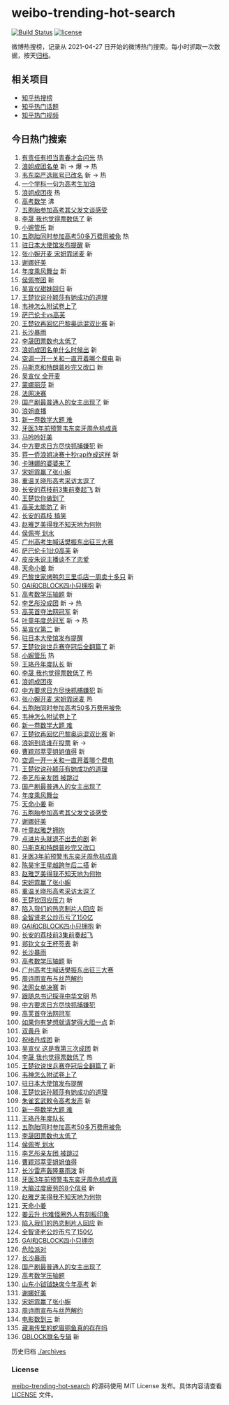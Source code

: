 # weibo-trending-hot-search

[![Build Status](https://github.com/justjavac/weibo-trending-hot-search/workflows/ci/badge.svg?branch=master)](https://github.com/justjavac/weibo-trending-hot-search/actions)
[![license](https://img.shields.io/github/license/justjavac/weibo-trending-hot-search)](https://github.com/justjavac/weibo-trending-hot-search/blob/master/LICENSE)

微博热搜榜，记录从 2021-04-27
日开始的微博热门搜索。每小时抓取一次数据，按天[归档](./archives)。

## 相关项目

- [知乎热搜榜](https://github.com/justjavac/zhihu-trending-top-search)
- [知乎热门话题](https://github.com/justjavac/zhihu-trending-hot-questions)
- [知乎热门视频](https://github.com/justjavac/zhihu-trending-hot-video)

## 今日热门搜索

<!-- BEGIN -->
<!-- 最后更新时间 Sun Jun 08 2025 02:24:46 GMT+0800 (China Standard Time) -->

1. [有责任有担当青春才会闪光](https://s.weibo.com//weibo?q=%23%E6%9C%89%E8%B4%A3%E4%BB%BB%E6%9C%89%E6%8B%85%E5%BD%93%E9%9D%92%E6%98%A5%E6%89%8D%E4%BC%9A%E9%97%AA%E5%85%89%23&Refer=new_time)
   热
1. [浪姐成团名单](https://s.weibo.com//weibo?q=%E6%B5%AA%E5%A7%90%E6%88%90%E5%9B%A2%E5%90%8D%E5%8D%95&t=31&band_rank=1&Refer=top)
   新 -> 爆 -> 热
1. [韦东奕严选账号已改名](https://s.weibo.com//weibo?q=%23%E9%9F%A6%E4%B8%9C%E5%A5%95%E4%B8%A5%E9%80%89%E8%B4%A6%E5%8F%B7%E5%B7%B2%E6%94%B9%E5%90%8D%23&t=31&band_rank=2&Refer=top)
   新 -> 热
1. [一个学科一句为高考生加油](https://s.weibo.com//weibo?q=%23%E4%B8%80%E4%B8%AA%E5%AD%A6%E7%A7%91%E4%B8%80%E5%8F%A5%E4%B8%BA%E9%AB%98%E8%80%83%E7%94%9F%E5%8A%A0%E6%B2%B9%23&t=31&band_rank=3&Refer=top)
1. [浪姐成团夜](https://s.weibo.com//weibo?q=%E6%B5%AA%E5%A7%90%E6%88%90%E5%9B%A2%E5%A4%9C&t=31&band_rank=4&Refer=top)
   热
1. [高考数学](https://s.weibo.com//weibo?q=%E9%AB%98%E8%80%83%E6%95%B0%E5%AD%A6&t=31&band_rank=5&Refer=top)
   沸
1. [五胞胎参加高考其父发文谈感受](https://s.weibo.com//weibo?q=%23%E4%BA%94%E8%83%9E%E8%83%8E%E5%8F%82%E5%8A%A0%E9%AB%98%E8%80%83%E5%85%B6%E7%88%B6%E5%8F%91%E6%96%87%E8%B0%88%E6%84%9F%E5%8F%97%23&t=31&band_rank=6&Refer=top)
1. [李晟 我也觉得票数低了](https://s.weibo.com//weibo?q=%E6%9D%8E%E6%99%9F%20%E6%88%91%E4%B9%9F%E8%A7%89%E5%BE%97%E7%A5%A8%E6%95%B0%E4%BD%8E%E4%BA%86&t=31&band_rank=7&Refer=top)
   新
1. [小婉管乐](https://s.weibo.com//weibo?q=%E5%B0%8F%E5%A9%89%E7%AE%A1%E4%B9%90&t=31&band_rank=8&Refer=top)
   新
1. [五胞胎同时参加高考50多万费用被免](https://s.weibo.com//weibo?q=%23%E4%BA%94%E8%83%9E%E8%83%8E%E5%90%8C%E6%97%B6%E5%8F%82%E5%8A%A0%E9%AB%98%E8%80%8350%E5%A4%9A%E4%B8%87%E8%B4%B9%E7%94%A8%E8%A2%AB%E5%85%8D%23&t=31&band_rank=9&Refer=top)
   热
1. [驻日本大使馆发布提醒](https://s.weibo.com//weibo?q=%23%E9%A9%BB%E6%97%A5%E6%9C%AC%E5%A4%A7%E4%BD%BF%E9%A6%86%E5%8F%91%E5%B8%83%E6%8F%90%E9%86%92%23&t=31&band_rank=10&Refer=top)
   新
1. [张小婉开麦 宋妍霏闭麦](https://s.weibo.com//weibo?q=%E5%BC%A0%E5%B0%8F%E5%A9%89%E5%BC%80%E9%BA%A6%20%E5%AE%8B%E5%A6%8D%E9%9C%8F%E9%97%AD%E9%BA%A6&t=31&band_rank=11&Refer=top)
   新
1. [谢娜好美](https://s.weibo.com//weibo?q=%E8%B0%A2%E5%A8%9C%E5%A5%BD%E7%BE%8E&t=31&band_rank=12&Refer=top)
1. [年度乘风舞台](https://s.weibo.com//weibo?q=%E5%B9%B4%E5%BA%A6%E4%B9%98%E9%A3%8E%E8%88%9E%E5%8F%B0&t=31&band_rank=13&Refer=top)
   新
1. [侯佩岑团](https://s.weibo.com//weibo?q=%E4%BE%AF%E4%BD%A9%E5%B2%91%E5%9B%A2&t=31&band_rank=14&Refer=top)
   新
1. [吴宣仪甜妹回归](https://s.weibo.com//weibo?q=%E5%90%B4%E5%AE%A3%E4%BB%AA%E7%94%9C%E5%A6%B9%E5%9B%9E%E5%BD%92&t=31&band_rank=15&Refer=top)
   新
1. [王楚钦说孙颖莎有她成功的道理](https://s.weibo.com//weibo?q=%23%E7%8E%8B%E6%A5%9A%E9%92%A6%E8%AF%B4%E5%AD%99%E9%A2%96%E8%8E%8E%E6%9C%89%E5%A5%B9%E6%88%90%E5%8A%9F%E7%9A%84%E9%81%93%E7%90%86%23&t=31&band_rank=16&Refer=top)
1. [韦神怎么附试卷上了](https://s.weibo.com//weibo?q=%E9%9F%A6%E7%A5%9E%E6%80%8E%E4%B9%88%E9%99%84%E8%AF%95%E5%8D%B7%E4%B8%8A%E4%BA%86&t=31&band_rank=17&Refer=top)
1. [萨巴伦卡vs高芙](https://s.weibo.com//weibo?q=%23%E8%90%A8%E5%B7%B4%E4%BC%A6%E5%8D%A1vs%E9%AB%98%E8%8A%99%23&t=31&band_rank=18&Refer=top)
1. [王楚钦再回忆巴黎奥运混双比赛](https://s.weibo.com//weibo?q=%23%E7%8E%8B%E6%A5%9A%E9%92%A6%E5%86%8D%E5%9B%9E%E5%BF%86%E5%B7%B4%E9%BB%8E%E5%A5%A5%E8%BF%90%E6%B7%B7%E5%8F%8C%E6%AF%94%E8%B5%9B%23&t=31&band_rank=19&Refer=top)
   新
1. [长沙暴雨](https://s.weibo.com//weibo?q=%E9%95%BF%E6%B2%99%E6%9A%B4%E9%9B%A8&t=31&band_rank=20&Refer=top)
1. [李晟团票数也太低了](https://s.weibo.com//weibo?q=%E6%9D%8E%E6%99%9F%E5%9B%A2%E7%A5%A8%E6%95%B0%E4%B9%9F%E5%A4%AA%E4%BD%8E%E4%BA%86&t=31&band_rank=21&Refer=top)
1. [浪姐成团名单什么时候出](https://s.weibo.com//weibo?q=%23%E6%B5%AA%E5%A7%90%E6%88%90%E5%9B%A2%E5%90%8D%E5%8D%95%E4%BB%80%E4%B9%88%E6%97%B6%E5%80%99%E5%87%BA%23&t=31&band_rank=22&Refer=top)
   新
1. [空调一开一关和一直开着哪个费电](https://s.weibo.com//weibo?q=%23%E7%A9%BA%E8%B0%83%E4%B8%80%E5%BC%80%E4%B8%80%E5%85%B3%E5%92%8C%E4%B8%80%E7%9B%B4%E5%BC%80%E7%9D%80%E5%93%AA%E4%B8%AA%E8%B4%B9%E7%94%B5%23&t=31&band_rank=23&Refer=top)
   新
1. [马斯克和特朗普吵完又改口](https://s.weibo.com//weibo?q=%23%E9%A9%AC%E6%96%AF%E5%85%8B%E5%92%8C%E7%89%B9%E6%9C%97%E6%99%AE%E5%90%B5%E5%AE%8C%E5%8F%88%E6%94%B9%E5%8F%A3%23&t=31&band_rank=24&Refer=top)
   新
1. [吴宣仪 全开麦](https://s.weibo.com//weibo?q=%E5%90%B4%E5%AE%A3%E4%BB%AA%20%E5%85%A8%E5%BC%80%E9%BA%A6&t=31&band_rank=25&Refer=top)
1. [蒙娜丽莎](https://s.weibo.com//weibo?q=%E8%92%99%E5%A8%9C%E4%B8%BD%E8%8E%8E&t=31&band_rank=26&Refer=top)
   新
1. [法网决赛](https://s.weibo.com//weibo?q=%E6%B3%95%E7%BD%91%E5%86%B3%E8%B5%9B&t=31&band_rank=27&Refer=top)
1. [国产剧最普通人的女主出现了](https://s.weibo.com//weibo?q=%E5%9B%BD%E4%BA%A7%E5%89%A7%E6%9C%80%E6%99%AE%E9%80%9A%E4%BA%BA%E7%9A%84%E5%A5%B3%E4%B8%BB%E5%87%BA%E7%8E%B0%E4%BA%86&t=31&band_rank=28&Refer=top)
   新
1. [浪姐直播](https://s.weibo.com//weibo?q=%E6%B5%AA%E5%A7%90%E7%9B%B4%E6%92%AD&t=31&band_rank=29&Refer=top)
1. [新一卷数学大题 难](https://s.weibo.com//weibo?q=%E6%96%B0%E4%B8%80%E5%8D%B7%E6%95%B0%E5%AD%A6%E5%A4%A7%E9%A2%98%20%E9%9A%BE&t=31&band_rank=30&Refer=top)
1. [牙医3年前预警韦东奕牙周危机成真](https://s.weibo.com//weibo?q=%23%E7%89%99%E5%8C%BB3%E5%B9%B4%E5%89%8D%E9%A2%84%E8%AD%A6%E9%9F%A6%E4%B8%9C%E5%A5%95%E7%89%99%E5%91%A8%E5%8D%B1%E6%9C%BA%E6%88%90%E7%9C%9F%23&t=31&band_rank=31&Refer=top)
1. [马吟吟好美](https://s.weibo.com//weibo?q=%E9%A9%AC%E5%90%9F%E5%90%9F%E5%A5%BD%E7%BE%8E&t=31&band_rank=32&Refer=top)
1. [中方要求日方尽快抓捕嫌犯](https://s.weibo.com//weibo?q=%23%E4%B8%AD%E6%96%B9%E8%A6%81%E6%B1%82%E6%97%A5%E6%96%B9%E5%B0%BD%E5%BF%AB%E6%8A%93%E6%8D%95%E5%AB%8C%E7%8A%AF%23&t=31&band_rank=33&Refer=top)
   新
1. [蒋一侨浪姐决赛十秒rap炸成这样](https://s.weibo.com//weibo?q=%E8%92%8B%E4%B8%80%E4%BE%A8%E6%B5%AA%E5%A7%90%E5%86%B3%E8%B5%9B%E5%8D%81%E7%A7%92rap%E7%82%B8%E6%88%90%E8%BF%99%E6%A0%B7&t=31&band_rank=34&Refer=top)
   新
1. [卡琳娜的婆婆来了](https://s.weibo.com//weibo?q=%E5%8D%A1%E7%90%B3%E5%A8%9C%E7%9A%84%E5%A9%86%E5%A9%86%E6%9D%A5%E4%BA%86&t=31&band_rank=35&Refer=top)
1. [宋妍霏赢了张小婉](https://s.weibo.com//weibo?q=%E5%AE%8B%E5%A6%8D%E9%9C%8F%E8%B5%A2%E4%BA%86%E5%BC%A0%E5%B0%8F%E5%A9%89&t=31&band_rank=36&Refer=top)
1. [重温关晓彤高考采访太逗了](https://s.weibo.com//weibo?q=%23%E9%87%8D%E6%B8%A9%E5%85%B3%E6%99%93%E5%BD%A4%E9%AB%98%E8%80%83%E9%87%87%E8%AE%BF%E5%A4%AA%E9%80%97%E4%BA%86%23&t=31&band_rank=37&Refer=top)
1. [长安的荔枝前3集前奏起飞](https://s.weibo.com//weibo?q=%E9%95%BF%E5%AE%89%E7%9A%84%E8%8D%94%E6%9E%9D%E5%89%8D3%E9%9B%86%E5%89%8D%E5%A5%8F%E8%B5%B7%E9%A3%9E&t=31&band_rank=38&Refer=top)
   新
1. [王楚钦你做到了](https://s.weibo.com//weibo?q=%23%E7%8E%8B%E6%A5%9A%E9%92%A6%E4%BD%A0%E5%81%9A%E5%88%B0%E4%BA%86%23&t=31&band_rank=39&Refer=top)
1. [高芙太能防了](https://s.weibo.com//weibo?q=%23%E9%AB%98%E8%8A%99%E5%A4%AA%E8%83%BD%E9%98%B2%E4%BA%86%23&t=31&band_rank=40&Refer=top)
   新
1. [长安的荔枝 搞笑](https://s.weibo.com//weibo?q=%E9%95%BF%E5%AE%89%E7%9A%84%E8%8D%94%E6%9E%9D%20%E6%90%9E%E7%AC%91&t=31&band_rank=41&Refer=top)
1. [赵雅芝美得我不知天地为何物](https://s.weibo.com//weibo?q=%E8%B5%B5%E9%9B%85%E8%8A%9D%E7%BE%8E%E5%BE%97%E6%88%91%E4%B8%8D%E7%9F%A5%E5%A4%A9%E5%9C%B0%E4%B8%BA%E4%BD%95%E7%89%A9&t=31&band_rank=42&Refer=top)
1. [侯佩岑 划水](https://s.weibo.com//weibo?q=%E4%BE%AF%E4%BD%A9%E5%B2%91%20%E5%88%92%E6%B0%B4&t=31&band_rank=43&Refer=top)
1. [广州高考生喊话樊振东出征三大赛](https://s.weibo.com//weibo?q=%23%E5%B9%BF%E5%B7%9E%E9%AB%98%E8%80%83%E7%94%9F%E5%96%8A%E8%AF%9D%E6%A8%8A%E6%8C%AF%E4%B8%9C%E5%87%BA%E5%BE%81%E4%B8%89%E5%A4%A7%E8%B5%9B%23&t=31&band_rank=44&Refer=top)
1. [萨巴伦卡1比0高芙](https://s.weibo.com//weibo?q=%23%E8%90%A8%E5%B7%B4%E4%BC%A6%E5%8D%A11%E6%AF%940%E9%AB%98%E8%8A%99%23&t=31&band_rank=45&Refer=top)
   新
1. [皮皮朱说主播谈不了恋爱](https://s.weibo.com//weibo?q=%23%E7%9A%AE%E7%9A%AE%E6%9C%B1%E8%AF%B4%E4%B8%BB%E6%92%AD%E8%B0%88%E4%B8%8D%E4%BA%86%E6%81%8B%E7%88%B1%23&t=31&band_rank=46&Refer=top)
1. [天命小姜](https://s.weibo.com//weibo?q=%E5%A4%A9%E5%91%BD%E5%B0%8F%E5%A7%9C&t=31&band_rank=47&Refer=top)
   新
1. [巴黎世家烤鸭包三里屯店一周卖十多只](https://s.weibo.com//weibo?q=%23%E5%B7%B4%E9%BB%8E%E4%B8%96%E5%AE%B6%E7%83%A4%E9%B8%AD%E5%8C%85%E4%B8%89%E9%87%8C%E5%B1%AF%E5%BA%97%E4%B8%80%E5%91%A8%E5%8D%96%E5%8D%81%E5%A4%9A%E5%8F%AA%23&t=31&band_rank=48&Refer=top)
   新
1. [GAI和CBLOCK四小只拥抱](https://s.weibo.com//weibo?q=GAI%E5%92%8CCBLOCK%E5%9B%9B%E5%B0%8F%E5%8F%AA%E6%8B%A5%E6%8A%B1&t=31&band_rank=49&Refer=top)
   新
1. [高考数学压轴题](https://s.weibo.com//weibo?q=%E9%AB%98%E8%80%83%E6%95%B0%E5%AD%A6%E5%8E%8B%E8%BD%B4%E9%A2%98&t=31&band_rank=50&Refer=top)
   新
1. [李艺彤没成团](https://s.weibo.com//weibo?q=%E6%9D%8E%E8%89%BA%E5%BD%A4%E6%B2%A1%E6%88%90%E5%9B%A2&t=31&band_rank=4&Refer=top)
   新 -> 热
1. [高芙首夺法网冠军](https://s.weibo.com//weibo?q=%23%E9%AB%98%E8%8A%99%E9%A6%96%E5%A4%BA%E6%B3%95%E7%BD%91%E5%86%A0%E5%86%9B%23&t=31&band_rank=6&Refer=top)
   新
1. [叶童年度总冠军](https://s.weibo.com//weibo?q=%23%E5%8F%B6%E7%AB%A5%E5%B9%B4%E5%BA%A6%E6%80%BB%E5%86%A0%E5%86%9B%23&t=31&band_rank=7&Refer=top)
   新 -> 热
1. [吴宣仪第二](https://s.weibo.com//weibo?q=%E5%90%B4%E5%AE%A3%E4%BB%AA%E7%AC%AC%E4%BA%8C&t=31&band_rank=8&Refer=top)
   新
1. [驻日本大使馆发布提醒](https://s.weibo.com//weibo?q=%23%E9%A9%BB%E6%97%A5%E6%9C%AC%E5%A4%A7%E4%BD%BF%E9%A6%86%E5%8F%91%E5%B8%83%E6%8F%90%E9%86%92%23&t=31&band_rank=9&Refer=top)
1. [王楚钦说世乒赛夺冠后全翻篇了](https://s.weibo.com//weibo?q=%23%E7%8E%8B%E6%A5%9A%E9%92%A6%E8%AF%B4%E4%B8%96%E4%B9%92%E8%B5%9B%E5%A4%BA%E5%86%A0%E5%90%8E%E5%85%A8%E7%BF%BB%E7%AF%87%E4%BA%86%23&t=31&band_rank=10&Refer=top)
   新
1. [小婉管乐](https://s.weibo.com//weibo?q=%E5%B0%8F%E5%A9%89%E7%AE%A1%E4%B9%90&t=31&band_rank=11&Refer=top)
   热
1. [王珞丹年度队长](https://s.weibo.com//weibo?q=%23%E7%8E%8B%E7%8F%9E%E4%B8%B9%E5%B9%B4%E5%BA%A6%E9%98%9F%E9%95%BF%23&t=31&band_rank=12&Refer=top)
   新
1. [李晟 我也觉得票数低了](https://s.weibo.com//weibo?q=%E6%9D%8E%E6%99%9F%20%E6%88%91%E4%B9%9F%E8%A7%89%E5%BE%97%E7%A5%A8%E6%95%B0%E4%BD%8E%E4%BA%86&t=31&band_rank=13&Refer=top)
   热
1. [浪姐成团夜](https://s.weibo.com//weibo?q=%E6%B5%AA%E5%A7%90%E6%88%90%E5%9B%A2%E5%A4%9C&t=31&band_rank=14&Refer=top)
1. [中方要求日方尽快抓捕嫌犯](https://s.weibo.com//weibo?q=%23%E4%B8%AD%E6%96%B9%E8%A6%81%E6%B1%82%E6%97%A5%E6%96%B9%E5%B0%BD%E5%BF%AB%E6%8A%93%E6%8D%95%E5%AB%8C%E7%8A%AF%23&t=31&band_rank=15&Refer=top)
   新
1. [张小婉开麦 宋妍霏闭麦](https://s.weibo.com//weibo?q=%E5%BC%A0%E5%B0%8F%E5%A9%89%E5%BC%80%E9%BA%A6%20%E5%AE%8B%E5%A6%8D%E9%9C%8F%E9%97%AD%E9%BA%A6&t=31&band_rank=16&Refer=top)
   热
1. [五胞胎同时参加高考50多万费用被免](https://s.weibo.com//weibo?q=%23%E4%BA%94%E8%83%9E%E8%83%8E%E5%90%8C%E6%97%B6%E5%8F%82%E5%8A%A0%E9%AB%98%E8%80%8350%E5%A4%9A%E4%B8%87%E8%B4%B9%E7%94%A8%E8%A2%AB%E5%85%8D%23&t=31&band_rank=17&Refer=top)
1. [韦神怎么附试卷上了](https://s.weibo.com//weibo?q=%E9%9F%A6%E7%A5%9E%E6%80%8E%E4%B9%88%E9%99%84%E8%AF%95%E5%8D%B7%E4%B8%8A%E4%BA%86&t=31&band_rank=18&Refer=top)
1. [新一卷数学大题 难](https://s.weibo.com//weibo?q=%E6%96%B0%E4%B8%80%E5%8D%B7%E6%95%B0%E5%AD%A6%E5%A4%A7%E9%A2%98%20%E9%9A%BE&t=31&band_rank=19&Refer=top)
1. [王楚钦再回忆巴黎奥运混双比赛](https://s.weibo.com//weibo?q=%23%E7%8E%8B%E6%A5%9A%E9%92%A6%E5%86%8D%E5%9B%9E%E5%BF%86%E5%B7%B4%E9%BB%8E%E5%A5%A5%E8%BF%90%E6%B7%B7%E5%8F%8C%E6%AF%94%E8%B5%9B%23&t=31&band_rank=20&Refer=top)
   新
1. [浪姐到底谁在投票](https://s.weibo.com//weibo?q=%E6%B5%AA%E5%A7%90%E5%88%B0%E5%BA%95%E8%B0%81%E5%9C%A8%E6%8A%95%E7%A5%A8&t=31&band_rank=22&Refer=top)
   新 ->
1. [曹颖邓萃雯姐姐值得](https://s.weibo.com//weibo?q=%E6%9B%B9%E9%A2%96%E9%82%93%E8%90%83%E9%9B%AF%E5%A7%90%E5%A7%90%E5%80%BC%E5%BE%97&t=31&band_rank=23&Refer=top)
   新
1. [空调一开一关和一直开着哪个费电](https://s.weibo.com//weibo?q=%23%E7%A9%BA%E8%B0%83%E4%B8%80%E5%BC%80%E4%B8%80%E5%85%B3%E5%92%8C%E4%B8%80%E7%9B%B4%E5%BC%80%E7%9D%80%E5%93%AA%E4%B8%AA%E8%B4%B9%E7%94%B5%23&t=31&band_rank=24&Refer=top)
1. [王楚钦说孙颖莎有她成功的道理](https://s.weibo.com//weibo?q=%23%E7%8E%8B%E6%A5%9A%E9%92%A6%E8%AF%B4%E5%AD%99%E9%A2%96%E8%8E%8E%E6%9C%89%E5%A5%B9%E6%88%90%E5%8A%9F%E7%9A%84%E9%81%93%E7%90%86%23&t=31&band_rank=25&Refer=top)
1. [李艺彤亲友团 被跳过](https://s.weibo.com//weibo?q=%E6%9D%8E%E8%89%BA%E5%BD%A4%E4%BA%B2%E5%8F%8B%E5%9B%A2%20%E8%A2%AB%E8%B7%B3%E8%BF%87&t=31&band_rank=26&Refer=top)
1. [国产剧最普通人的女主出现了](https://s.weibo.com//weibo?q=%E5%9B%BD%E4%BA%A7%E5%89%A7%E6%9C%80%E6%99%AE%E9%80%9A%E4%BA%BA%E7%9A%84%E5%A5%B3%E4%B8%BB%E5%87%BA%E7%8E%B0%E4%BA%86&t=31&band_rank=27&Refer=top)
1. [年度乘风舞台](https://s.weibo.com//weibo?q=%E5%B9%B4%E5%BA%A6%E4%B9%98%E9%A3%8E%E8%88%9E%E5%8F%B0&t=31&band_rank=28&Refer=top)
1. [天命小姜](https://s.weibo.com//weibo?q=%E5%A4%A9%E5%91%BD%E5%B0%8F%E5%A7%9C&t=31&band_rank=29&Refer=top)
   新
1. [五胞胎参加高考其父发文谈感受](https://s.weibo.com//weibo?q=%23%E4%BA%94%E8%83%9E%E8%83%8E%E5%8F%82%E5%8A%A0%E9%AB%98%E8%80%83%E5%85%B6%E7%88%B6%E5%8F%91%E6%96%87%E8%B0%88%E6%84%9F%E5%8F%97%23&t=31&band_rank=30&Refer=top)
1. [谢娜好美](https://s.weibo.com//weibo?q=%E8%B0%A2%E5%A8%9C%E5%A5%BD%E7%BE%8E&t=31&band_rank=31&Refer=top)
1. [叶童赵雅芝拥抱](https://s.weibo.com//weibo?q=%E5%8F%B6%E7%AB%A5%E8%B5%B5%E9%9B%85%E8%8A%9D%E6%8B%A5%E6%8A%B1&t=31&band_rank=32&Refer=top)
1. [点进片头就退不出去的剧](https://s.weibo.com//weibo?q=%E7%82%B9%E8%BF%9B%E7%89%87%E5%A4%B4%E5%B0%B1%E9%80%80%E4%B8%8D%E5%87%BA%E5%8E%BB%E7%9A%84%E5%89%A7&t=31&band_rank=33&Refer=top)
   新
1. [马斯克和特朗普吵完又改口](https://s.weibo.com//weibo?q=%23%E9%A9%AC%E6%96%AF%E5%85%8B%E5%92%8C%E7%89%B9%E6%9C%97%E6%99%AE%E5%90%B5%E5%AE%8C%E5%8F%88%E6%94%B9%E5%8F%A3%23&t=31&band_rank=34&Refer=top)
1. [牙医3年前预警韦东奕牙周危机成真](https://s.weibo.com//weibo?q=%23%E7%89%99%E5%8C%BB3%E5%B9%B4%E5%89%8D%E9%A2%84%E8%AD%A6%E9%9F%A6%E4%B8%9C%E5%A5%95%E7%89%99%E5%91%A8%E5%8D%B1%E6%9C%BA%E6%88%90%E7%9C%9F%23&t=31&band_rank=35&Refer=top)
1. [陈昊宇王星越跨年后二搭](https://s.weibo.com//weibo?q=%E9%99%88%E6%98%8A%E5%AE%87%E7%8E%8B%E6%98%9F%E8%B6%8A%E8%B7%A8%E5%B9%B4%E5%90%8E%E4%BA%8C%E6%90%AD&t=31&band_rank=36&Refer=top)
   新
1. [赵雅芝美得我不知天地为何物](https://s.weibo.com//weibo?q=%E8%B5%B5%E9%9B%85%E8%8A%9D%E7%BE%8E%E5%BE%97%E6%88%91%E4%B8%8D%E7%9F%A5%E5%A4%A9%E5%9C%B0%E4%B8%BA%E4%BD%95%E7%89%A9&t=31&band_rank=37&Refer=top)
1. [宋妍霏赢了张小婉](https://s.weibo.com//weibo?q=%E5%AE%8B%E5%A6%8D%E9%9C%8F%E8%B5%A2%E4%BA%86%E5%BC%A0%E5%B0%8F%E5%A9%89&t=31&band_rank=38&Refer=top)
1. [重温关晓彤高考采访太逗了](https://s.weibo.com//weibo?q=%23%E9%87%8D%E6%B8%A9%E5%85%B3%E6%99%93%E5%BD%A4%E9%AB%98%E8%80%83%E9%87%87%E8%AE%BF%E5%A4%AA%E9%80%97%E4%BA%86%23&t=31&band_rank=39&Refer=top)
1. [王楚钦回应压力](https://s.weibo.com//weibo?q=%23%E7%8E%8B%E6%A5%9A%E9%92%A6%E5%9B%9E%E5%BA%94%E5%8E%8B%E5%8A%9B%23&t=31&band_rank=40&Refer=top)
   新
1. [陷入我们的热恋制片人回应](https://s.weibo.com//weibo?q=%23%E9%99%B7%E5%85%A5%E6%88%91%E4%BB%AC%E7%9A%84%E7%83%AD%E6%81%8B%E5%88%B6%E7%89%87%E4%BA%BA%E5%9B%9E%E5%BA%94%23&t=31&band_rank=41&Refer=top)
   新
1. [全智贤老公炒币亏了150亿](https://s.weibo.com//weibo?q=%23%E5%85%A8%E6%99%BA%E8%B4%A4%E8%80%81%E5%85%AC%E7%82%92%E5%B8%81%E4%BA%8F%E4%BA%86150%E4%BA%BF%23&t=31&band_rank=42&Refer=top)
1. [GAI和CBLOCK四小只拥抱](https://s.weibo.com//weibo?q=GAI%E5%92%8CCBLOCK%E5%9B%9B%E5%B0%8F%E5%8F%AA%E6%8B%A5%E6%8A%B1&t=31&band_rank=43&Refer=top)
   新
1. [长安的荔枝前3集前奏起飞](https://s.weibo.com//weibo?q=%E9%95%BF%E5%AE%89%E7%9A%84%E8%8D%94%E6%9E%9D%E5%89%8D3%E9%9B%86%E5%89%8D%E5%A5%8F%E8%B5%B7%E9%A3%9E&t=31&band_rank=44&Refer=top)
1. [郑钦文女王杯签表](https://s.weibo.com//weibo?q=%23%E9%83%91%E9%92%A6%E6%96%87%E5%A5%B3%E7%8E%8B%E6%9D%AF%E7%AD%BE%E8%A1%A8%23&t=31&band_rank=45&Refer=top)
   新
1. [长沙暴雨](https://s.weibo.com//weibo?q=%E9%95%BF%E6%B2%99%E6%9A%B4%E9%9B%A8&t=31&band_rank=46&Refer=top)
1. [高考数学压轴题](https://s.weibo.com//weibo?q=%E9%AB%98%E8%80%83%E6%95%B0%E5%AD%A6%E5%8E%8B%E8%BD%B4%E9%A2%98&t=31&band_rank=47&Refer=top)
   新
1. [广州高考生喊话樊振东出征三大赛](https://s.weibo.com//weibo?q=%23%E5%B9%BF%E5%B7%9E%E9%AB%98%E8%80%83%E7%94%9F%E5%96%8A%E8%AF%9D%E6%A8%8A%E6%8C%AF%E4%B8%9C%E5%87%BA%E5%BE%81%E4%B8%89%E5%A4%A7%E8%B5%9B%23&t=31&band_rank=48&Refer=top)
1. [周诗雨宣布与丝芭解约](https://s.weibo.com//weibo?q=%E5%91%A8%E8%AF%97%E9%9B%A8%E5%AE%A3%E5%B8%83%E4%B8%8E%E4%B8%9D%E8%8A%AD%E8%A7%A3%E7%BA%A6&t=31&band_rank=49&Refer=top)
1. [法网女单决赛](https://s.weibo.com//weibo?q=%E6%B3%95%E7%BD%91%E5%A5%B3%E5%8D%95%E5%86%B3%E8%B5%9B&t=31&band_rank=50&Refer=top)
   新
1. [跟随总书记探寻中华文明](https://s.weibo.com//weibo?q=%23%E8%B7%9F%E9%9A%8F%E6%80%BB%E4%B9%A6%E8%AE%B0%E6%8E%A2%E5%AF%BB%E4%B8%AD%E5%8D%8E%E6%96%87%E6%98%8E%23&Refer=new_time)
   热
1. [中方要求日方尽快抓捕嫌犯](https://s.weibo.com//weibo?q=%23%E4%B8%AD%E6%96%B9%E8%A6%81%E6%B1%82%E6%97%A5%E6%96%B9%E5%B0%BD%E5%BF%AB%E6%8A%93%E6%8D%95%E5%AB%8C%E7%8A%AF%23&t=31&band_rank=6&Refer=top)
1. [高芙首夺法网冠军](https://s.weibo.com//weibo?q=%23%E9%AB%98%E8%8A%99%E9%A6%96%E5%A4%BA%E6%B3%95%E7%BD%91%E5%86%A0%E5%86%9B%23&t=31&band_rank=9&Refer=top)
1. [如果你有梦想就请梦得大胆一点](https://s.weibo.com//weibo?q=%23%E5%A6%82%E6%9E%9C%E4%BD%A0%E6%9C%89%E6%A2%A6%E6%83%B3%E5%B0%B1%E8%AF%B7%E6%A2%A6%E5%BE%97%E5%A4%A7%E8%83%86%E4%B8%80%E7%82%B9%23&t=31&band_rank=10&Refer=top)
   新
1. [双黄丹](https://s.weibo.com//weibo?q=%E5%8F%8C%E9%BB%84%E4%B8%B9&t=31&band_rank=11&Refer=top)
   新
1. [祝绪丹成团](https://s.weibo.com//weibo?q=%23%E7%A5%9D%E7%BB%AA%E4%B8%B9%E6%88%90%E5%9B%A2%23&t=31&band_rank=12&Refer=top)
   新
1. [吴宣仪 这是我第三次成团](https://s.weibo.com//weibo?q=%E5%90%B4%E5%AE%A3%E4%BB%AA%20%E8%BF%99%E6%98%AF%E6%88%91%E7%AC%AC%E4%B8%89%E6%AC%A1%E6%88%90%E5%9B%A2&t=31&band_rank=13&Refer=top)
   新
1. [李晟 我也觉得票数低了](https://s.weibo.com//weibo?q=%E6%9D%8E%E6%99%9F%20%E6%88%91%E4%B9%9F%E8%A7%89%E5%BE%97%E7%A5%A8%E6%95%B0%E4%BD%8E%E4%BA%86&t=31&band_rank=14&Refer=top)
   热
1. [王楚钦说世乒赛夺冠后全翻篇了](https://s.weibo.com//weibo?q=%23%E7%8E%8B%E6%A5%9A%E9%92%A6%E8%AF%B4%E4%B8%96%E4%B9%92%E8%B5%9B%E5%A4%BA%E5%86%A0%E5%90%8E%E5%85%A8%E7%BF%BB%E7%AF%87%E4%BA%86%23&t=31&band_rank=15&Refer=top)
   新
1. [韦神怎么附试卷上了](https://s.weibo.com//weibo?q=%E9%9F%A6%E7%A5%9E%E6%80%8E%E4%B9%88%E9%99%84%E8%AF%95%E5%8D%B7%E4%B8%8A%E4%BA%86&t=31&band_rank=16&Refer=top)
1. [驻日本大使馆发布提醒](https://s.weibo.com//weibo?q=%23%E9%A9%BB%E6%97%A5%E6%9C%AC%E5%A4%A7%E4%BD%BF%E9%A6%86%E5%8F%91%E5%B8%83%E6%8F%90%E9%86%92%23&t=31&band_rank=17&Refer=top)
1. [王楚钦说孙颖莎有她成功的道理](https://s.weibo.com//weibo?q=%23%E7%8E%8B%E6%A5%9A%E9%92%A6%E8%AF%B4%E5%AD%99%E9%A2%96%E8%8E%8E%E6%9C%89%E5%A5%B9%E6%88%90%E5%8A%9F%E7%9A%84%E9%81%93%E7%90%86%23&t=31&band_rank=18&Refer=top)
1. [朱雀玄武敕令高考发声](https://s.weibo.com//weibo?q=%23%E6%9C%B1%E9%9B%80%E7%8E%84%E6%AD%A6%E6%95%95%E4%BB%A4%E9%AB%98%E8%80%83%E5%8F%91%E5%A3%B0%23&t=31&band_rank=19&Refer=top)
   新
1. [新一卷数学大题 难](https://s.weibo.com//weibo?q=%E6%96%B0%E4%B8%80%E5%8D%B7%E6%95%B0%E5%AD%A6%E5%A4%A7%E9%A2%98%20%E9%9A%BE&t=31&band_rank=20&Refer=top)
1. [王珞丹年度队长](https://s.weibo.com//weibo?q=%23%E7%8E%8B%E7%8F%9E%E4%B8%B9%E5%B9%B4%E5%BA%A6%E9%98%9F%E9%95%BF%23&t=31&band_rank=21&Refer=top)
1. [五胞胎同时参加高考50多万费用被免](https://s.weibo.com//weibo?q=%23%E4%BA%94%E8%83%9E%E8%83%8E%E5%90%8C%E6%97%B6%E5%8F%82%E5%8A%A0%E9%AB%98%E8%80%8350%E5%A4%9A%E4%B8%87%E8%B4%B9%E7%94%A8%E8%A2%AB%E5%85%8D%23&t=31&band_rank=23&Refer=top)
1. [李晟团票数也太低了](https://s.weibo.com//weibo?q=%E6%9D%8E%E6%99%9F%E5%9B%A2%E7%A5%A8%E6%95%B0%E4%B9%9F%E5%A4%AA%E4%BD%8E%E4%BA%86&t=31&band_rank=25&Refer=top)
1. [侯佩岑 划水](https://s.weibo.com//weibo?q=%E4%BE%AF%E4%BD%A9%E5%B2%91%20%E5%88%92%E6%B0%B4&t=31&band_rank=26&Refer=top)
1. [李艺彤亲友团 被跳过](https://s.weibo.com//weibo?q=%E6%9D%8E%E8%89%BA%E5%BD%A4%E4%BA%B2%E5%8F%8B%E5%9B%A2%20%E8%A2%AB%E8%B7%B3%E8%BF%87&t=31&band_rank=27&Refer=top)
1. [曹颖邓萃雯姐姐值得](https://s.weibo.com//weibo?q=%E6%9B%B9%E9%A2%96%E9%82%93%E8%90%83%E9%9B%AF%E5%A7%90%E5%A7%90%E5%80%BC%E5%BE%97&t=31&band_rank=28&Refer=top)
1. [长沙雷声轰隆暴雨泼](https://s.weibo.com//weibo?q=%23%E9%95%BF%E6%B2%99%E9%9B%B7%E5%A3%B0%E8%BD%B0%E9%9A%86%E6%9A%B4%E9%9B%A8%E6%B3%BC%23&t=31&band_rank=29&Refer=top)
   新
1. [牙医3年前预警韦东奕牙周危机成真](https://s.weibo.com//weibo?q=%23%E7%89%99%E5%8C%BB3%E5%B9%B4%E5%89%8D%E9%A2%84%E8%AD%A6%E9%9F%A6%E4%B8%9C%E5%A5%95%E7%89%99%E5%91%A8%E5%8D%B1%E6%9C%BA%E6%88%90%E7%9C%9F%23&t=31&band_rank=30&Refer=top)
1. [大脑过度疲劳的8个信号](https://s.weibo.com//weibo?q=%23%E5%A4%A7%E8%84%91%E8%BF%87%E5%BA%A6%E7%96%B2%E5%8A%B3%E7%9A%848%E4%B8%AA%E4%BF%A1%E5%8F%B7%23&t=31&band_rank=31&Refer=top)
   新
1. [赵雅芝美得我不知天地为何物](https://s.weibo.com//weibo?q=%E8%B5%B5%E9%9B%85%E8%8A%9D%E7%BE%8E%E5%BE%97%E6%88%91%E4%B8%8D%E7%9F%A5%E5%A4%A9%E5%9C%B0%E4%B8%BA%E4%BD%95%E7%89%A9&t=31&band_rank=32&Refer=top)
1. [天命小姜](https://s.weibo.com//weibo?q=%E5%A4%A9%E5%91%BD%E5%B0%8F%E5%A7%9C&t=31&band_rank=33&Refer=top)
1. [姜云升 也难怪圈外人有刻板印象](https://s.weibo.com//weibo?q=%E5%A7%9C%E4%BA%91%E5%8D%87%20%E4%B9%9F%E9%9A%BE%E6%80%AA%E5%9C%88%E5%A4%96%E4%BA%BA%E6%9C%89%E5%88%BB%E6%9D%BF%E5%8D%B0%E8%B1%A1&t=31&band_rank=35&Refer=top)
1. [陷入我们的热恋制片人回应](https://s.weibo.com//weibo?q=%23%E9%99%B7%E5%85%A5%E6%88%91%E4%BB%AC%E7%9A%84%E7%83%AD%E6%81%8B%E5%88%B6%E7%89%87%E4%BA%BA%E5%9B%9E%E5%BA%94%23&t=31&band_rank=36&Refer=top)
   新
1. [全智贤老公炒币亏了150亿](https://s.weibo.com//weibo?q=%23%E5%85%A8%E6%99%BA%E8%B4%A4%E8%80%81%E5%85%AC%E7%82%92%E5%B8%81%E4%BA%8F%E4%BA%86150%E4%BA%BF%23&t=31&band_rank=38&Refer=top)
1. [GAI和CBLOCK四小只拥抱](https://s.weibo.com//weibo?q=GAI%E5%92%8CCBLOCK%E5%9B%9B%E5%B0%8F%E5%8F%AA%E6%8B%A5%E6%8A%B1&t=31&band_rank=39&Refer=top)
1. [危险派对](https://s.weibo.com//weibo?q=%E5%8D%B1%E9%99%A9%E6%B4%BE%E5%AF%B9&t=31&band_rank=40&Refer=top)
1. [长沙暴雨](https://s.weibo.com//weibo?q=%E9%95%BF%E6%B2%99%E6%9A%B4%E9%9B%A8&t=31&band_rank=41&Refer=top)
1. [国产剧最普通人的女主出现了](https://s.weibo.com//weibo?q=%E5%9B%BD%E4%BA%A7%E5%89%A7%E6%9C%80%E6%99%AE%E9%80%9A%E4%BA%BA%E7%9A%84%E5%A5%B3%E4%B8%BB%E5%87%BA%E7%8E%B0%E4%BA%86&t=31&band_rank=42&Refer=top)
1. [高考数学压轴题](https://s.weibo.com//weibo?q=%E9%AB%98%E8%80%83%E6%95%B0%E5%AD%A6%E5%8E%8B%E8%BD%B4%E9%A2%98&t=31&band_rank=43&Refer=top)
1. [山东小钺钺缺席今年高考](https://s.weibo.com//weibo?q=%23%E5%B1%B1%E4%B8%9C%E5%B0%8F%E9%92%BA%E9%92%BA%E7%BC%BA%E5%B8%AD%E4%BB%8A%E5%B9%B4%E9%AB%98%E8%80%83%23&t=31&band_rank=44&Refer=top)
   新
1. [谢娜好美](https://s.weibo.com//weibo?q=%E8%B0%A2%E5%A8%9C%E5%A5%BD%E7%BE%8E&t=31&band_rank=45&Refer=top)
1. [宋妍霏赢了张小婉](https://s.weibo.com//weibo?q=%E5%AE%8B%E5%A6%8D%E9%9C%8F%E8%B5%A2%E4%BA%86%E5%BC%A0%E5%B0%8F%E5%A9%89&t=31&band_rank=46&Refer=top)
1. [周诗雨宣布与丝芭解约](https://s.weibo.com//weibo?q=%E5%91%A8%E8%AF%97%E9%9B%A8%E5%AE%A3%E5%B8%83%E4%B8%8E%E4%B8%9D%E8%8A%AD%E8%A7%A3%E7%BA%A6&t=31&band_rank=47&Refer=top)
1. [电影数到三](https://s.weibo.com//weibo?q=%E7%94%B5%E5%BD%B1%E6%95%B0%E5%88%B0%E4%B8%89&t=31&band_rank=48&Refer=top)
   新
1. [藏海传里的蛇眉铜鱼真的存在吗](https://s.weibo.com//weibo?q=%E8%97%8F%E6%B5%B7%E4%BC%A0%E9%87%8C%E7%9A%84%E8%9B%87%E7%9C%89%E9%93%9C%E9%B1%BC%E7%9C%9F%E7%9A%84%E5%AD%98%E5%9C%A8%E5%90%97&t=31&band_rank=49&Refer=top)
1. [GBLOCK联名专辑](https://s.weibo.com//weibo?q=GBLOCK%E8%81%94%E5%90%8D%E4%B8%93%E8%BE%91&t=31&band_rank=50&Refer=top)
   新

<!-- END -->

历史归档 [./archives](./archives)

### License

[weibo-trending-hot-search](https://github.com/justjavac/weibo-trending-hot-search)
的源码使用 MIT License 发布。具体内容请查看 [LICENSE](./LICENSE) 文件。
